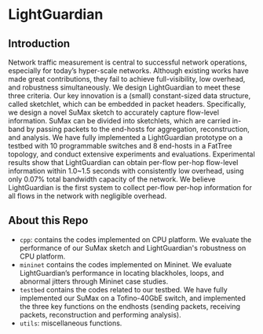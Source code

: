 # LightGuardian

## Introduction
Network traffic measurement is central to successful networkoperations, especially for today’s hyper-scale networks.Although existing works have made great contributions, theyfail to achieve full-visibility, low overhead, and robustnesssimultaneously. We design LightGuardian to meet these threecriteria. Our key innovation is a (small) constant-sized datastructure, called sketchlet, which can be embedded in packetheaders. Specifically, we design a novel SuMax sketch to accuratelycapture flow-level information. SuMax can be dividedinto sketchlets, which are carried in-band by passing packetsto the end-hosts for aggregation, reconstruction, and analysis.We have fully implemented a LightGuardian prototype on atestbed with 10 programmable switches and 8 end-hosts ina FatTree topology, and conduct extensive experiments andevaluations. Experimental results show that LightGuardiancan obtain per-flow per-hop flow-level information within1.0~1.5 seconds with consistently low overhead, using only0.07% total bandwidth capacity of the network. We believeLightGuardian is the first system to collect per-flow per-hopinformation for all flows in the network with negligible overhead.

## About this Repo
- `cpp`: contains the codes implemented on CPU platform. We evaluate the performance of our SuMax sketch and LightGuardian's robustness on CPU platform. 
- `mininet` contains the codes implemented on Mininet. We evaluate LightGuardian’s performance in locating blackholes,loops, and abnormal jitters through Mininet case studies.
- `testbed` contains the codes related to our testbed. We have fully implemented our SuMax on a Tofino-40GbE switch, and implemented the three key functions on the endhosts (sending packets, receiving packets, reconstruction andperforming analysis).
- `utils`: miscellaneous functions.


